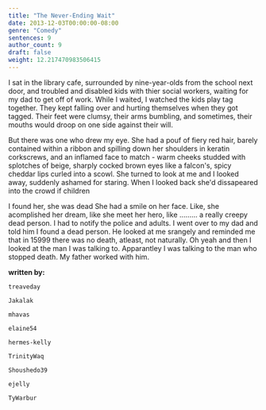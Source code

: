 ```yaml
---
title: "The Never-Ending Wait"
date: 2013-12-03T00:00:00-08:00
genre: "Comedy"
sentences: 9
author_count: 9
draft: false
weight: 12.217470983506415
---
```



I sat in the library cafe, surrounded by nine-year-olds from the school next door, and troubled and disabled kids with thier social workers, waiting for my dad to get off of work.
While I waited, I watched the kids play tag together.
They kept falling over and hurting themselves when they got tagged.
Their feet were clumsy, their arms bumbling, and sometimes, their mouths would droop on one side against their will.

But there was one who drew my eye.
She had a pouf of fiery red hair, barely contained within a ribbon and spilling down her shoulders in keratin corkscrews, and an inflamed face to match - warm cheeks studded with splotches of beige, sharply cocked brown eyes like a falcon's, spicy cheddar lips curled into a scowl.
She turned to look at me and I looked away, suddenly ashamed for staring. When I looked back she'd dissapeared into the crowd if children

I found her, she was dead
She had a smile on her face. Like, she acomplished her dream, like she meet her hero, like ......... a really creepy dead person. I had to notify the police and adults. I went over to my dad and told him I found a dead person. He looked at me srangely and reminded me that in 15999 there was no death, atleast, not naturally. Oh yeah and then I looked at the man I was talking to. Apparantley I was talking to the man who stopped death. My father worked with him.

**written by:**

`treaveday`

`Jakalak`

`mhavas`

`elaine54`

`hermes-kelly`

`TrinityWaq`

`Shoushedo39`

`ejelly`

`TyWarbur`

